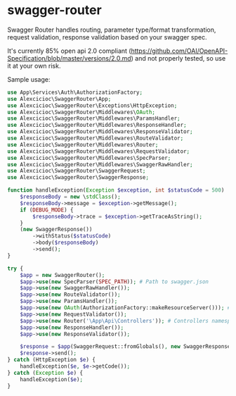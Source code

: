 # swagger-router

Swagger Router handles routing, parameter type/format transformation, request validation, response validation based on your swagger spec.

It's currently 85% open api 2.0 compliant (https://github.com/OAI/OpenAPI-Specification/blob/master/versions/2.0.md) and not properly tested, so use it at your own risk.

Sample usage:

```php
use App\Services\Auth\AuthorizationFactory;
use Alexcicioc\SwaggerRouter\App;
use Alexcicioc\SwaggerRouter\Exceptions\HttpException;
use Alexcicioc\SwaggerRouter\Middlewares\OAuth;
use Alexcicioc\SwaggerRouter\Middlewares\ParamsHandler;
use Alexcicioc\SwaggerRouter\Middlewares\ResponseHandler;
use Alexcicioc\SwaggerRouter\Middlewares\ResponseValidator;
use Alexcicioc\SwaggerRouter\Middlewares\RouteValidator;
use Alexcicioc\SwaggerRouter\Middlewares\Router;
use Alexcicioc\SwaggerRouter\Middlewares\RequestValidator;
use Alexcicioc\SwaggerRouter\Middlewares\SpecParser;
use Alexcicioc\SwaggerRouter\Middlewares\SwaggerRawHandler;
use Alexcicioc\SwaggerRouter\SwaggerRequest;
use Alexcicioc\SwaggerRouter\SwaggerResponse;

function handleException(Exception $exception, int $statusCode = 500)
    $responseBody = new \stdClass();
    $responseBody->message = $exception->getMessage();
    if (DEBUG_MODE) {
        $responseBody->trace = $exception->getTraceAsString();
    }
    (new SwaggerResponse())
        ->withStatus($statusCode)
        ->body($responseBody)
        ->send();
}

try {
    $app = new SwaggerRouter();
    $app->use(new SpecParser(SPEC_PATH)); # Path to swagger.json
    $app->use(new SwaggerRawHandler());
    $app->use(new RouteValidator());
    $app->use(new ParamsHandler());
    $app->use(new OAuth(AuthorizationFactory::makeResourceServer())); # This is optional, only if you use oauth
    $app->use(new RequestValidator());
    $app->use(new Router('\App\Api\Controllers')); # Controllers namespace (must be PSR-4 compliant
    $app->use(new ResponseHandler());
    $app->use(new ResponseValidator());

    $response = $app(SwaggerRequest::fromGlobals(), new SwaggerResponse());
    $response->send();
} catch (HttpException $e) {
    handleException($e, $e->getCode());
} catch (Exception $e) {
    handleException($e);
}

```
